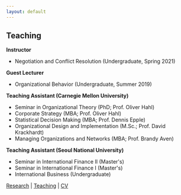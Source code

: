 ```yaml
---
layout: default
---
```


## Teaching

**Instructor**

* Negotiation and Conflict Resolution (Undergraduate, Spring 2021)

**Guest Lecturer**

* Organizational Behavior (Undergraduate, Summer 2019)

**Teaching Assistant (Carnegie Mellon University)**

* Seminar in Organizational Theory (PhD; Prof. Oliver Hahl)
* Corporate Strategy (MBA; Prof. Oliver Hahl)
* Statistical Decision Making (MBA; Prof. Dennis Epple)
* Organizational Design and Implementation (M.Sc.; Prof. David Krackhardt)
* Managing Organizations and Networks (MBA; Prof. Brandy Aven)

**Teaching Assistant (Seoul National University)**

* Seminar in International Finance II (Master's)
* Seminar in International Finance I (Master's)
* International Business (Undergraduate)

[Research](./research.html) | [Teaching](./teaching.html) | [CV](./CV.html)  
